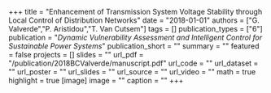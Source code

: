 +++
title = "Enhancement of Transmission System Voltage Stability through Local Control of Distribution Networks"
date = "2018-01-01"
authors = ["G. Valverde","P. Aristidou","T. Van Cutsem"]
tags = []
publication_types = ["6"]
publication = "_Dynamic Vulnerability Assessment and Intelligent Control for Sustainable Power Systems_"
publication_short = ""
summary = ""
featured = false
projects = []
slides = ""
url_pdf = "/publication/2018BCValverde/manuscript.pdf"
url_code = ""
url_dataset = ""
url_poster = ""
url_slides = ""
url_source = ""
url_video = ""
math = true
highlight = true
[image]
image = ""
caption = ""
+++

